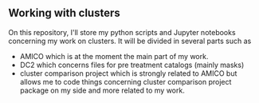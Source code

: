 <!-- Working with clusters -->
## Working with clusters
On this repository, I'll store my python scripts and Jupyter notebooks concerning my work on clusters.
It will be divided in several parts such as
 * AMICO which is at the moment the main part of my work.
 * DC2 which concerns files for pre treatment catalogs (mainly masks)
 * cluster comparison project which is strongly related to AMICO but allows me to code things concerning cluster comparison project package on my side and more related to my work.
